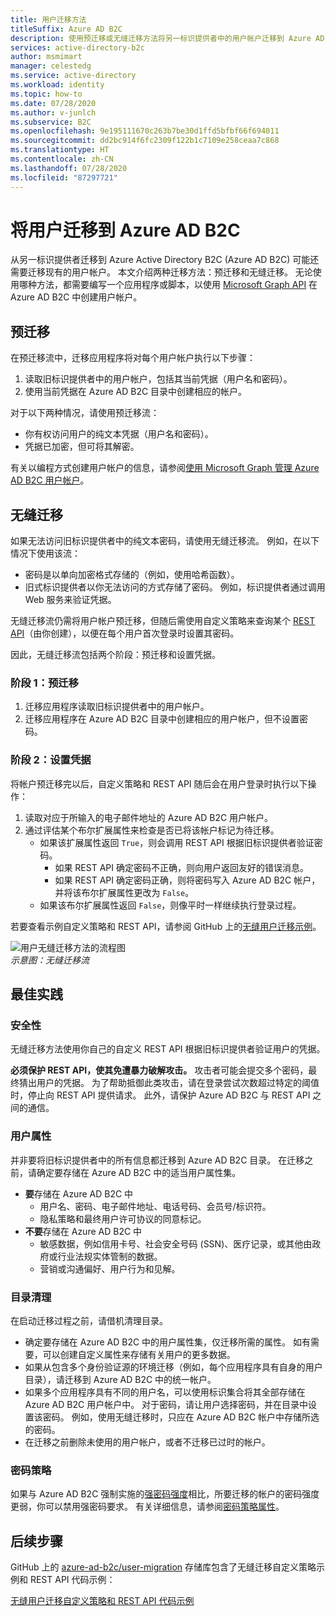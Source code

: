 ```yaml
---
title: 用户迁移方法
titleSuffix: Azure AD B2C
description: 使用预迁移或无缝迁移方法将另一标识提供者中的用户帐户迁移到 Azure AD B2C。
services: active-directory-b2c
author: msmimart
manager: celestedg
ms.service: active-directory
ms.workload: identity
ms.topic: how-to
ms.date: 07/28/2020
ms.author: v-junlch
ms.subservice: B2C
ms.openlocfilehash: 9e195111670c263b7be30d1ffd5bfbf66f694011
ms.sourcegitcommit: dd2bc914f6fc2309f122b1c7109e258ceaa7c868
ms.translationtype: HT
ms.contentlocale: zh-CN
ms.lasthandoff: 07/28/2020
ms.locfileid: "87297721"
---
```

# <a name="migrate-users-to-azure-ad-b2c"></a>将用户迁移到 Azure AD B2C

从另一标识提供者迁移到 Azure Active Directory B2C (Azure AD B2C) 可能还需要迁移现有的用户帐户。 本文介绍两种迁移方法：预迁移和无缝迁移。  无论使用哪种方法，都需要编写一个应用程序或脚本，以使用 [Microsoft Graph API](manage-user-accounts-graph-api.md) 在 Azure AD B2C 中创建用户帐户。

## <a name="pre-migration"></a>预迁移

在预迁移流中，迁移应用程序将对每个用户帐户执行以下步骤：

1. 读取旧标识提供者中的用户帐户，包括其当前凭据（用户名和密码）。
1. 使用当前凭据在 Azure AD B2C 目录中创建相应的帐户。

对于以下两种情况，请使用预迁移流：

- 你有权访问用户的纯文本凭据（用户名和密码）。
- 凭据已加密，但可将其解密。

有关以编程方式创建用户帐户的信息，请参阅[使用 Microsoft Graph 管理 Azure AD B2C 用户帐户](manage-user-accounts-graph-api.md)。

## <a name="seamless-migration"></a>无缝迁移

如果无法访问旧标识提供者中的纯文本密码，请使用无缝迁移流。 例如，在以下情况下使用该流：

- 密码是以单向加密格式存储的（例如，使用哈希函数）。
- 旧式标识提供者以你无法访问的方式存储了密码。 例如，标识提供者通过调用 Web 服务来验证凭据。

无缝迁移流仍需将用户帐户预迁移，但随后需使用自定义策略来查询某个 [REST API](custom-policy-rest-api-intro.md)（由你创建），以便在每个用户首次登录时设置其密码。

因此，无缝迁移流包括两个阶段：预迁移和设置凭据。 

### <a name="phase-1-pre-migration"></a>阶段 1：预迁移

1. 迁移应用程序读取旧标识提供者中的用户帐户。
1. 迁移应用程序在 Azure AD B2C 目录中创建相应的用户帐户，但不设置密码。 

### <a name="phase-2-set-credentials"></a>阶段 2：设置凭据

将帐户预迁移完以后，自定义策略和 REST API 随后会在用户登录时执行以下操作：

1. 读取对应于所输入的电子邮件地址的 Azure AD B2C 用户帐户。
1. 通过评估某个布尔扩展属性来检查是否已将该帐户标记为待迁移。
    - 如果该扩展属性返回 `True`，则会调用 REST API 根据旧标识提供者验证密码。
      - 如果 REST API 确定密码不正确，则向用户返回友好的错误消息。
      - 如果 REST API 确定密码正确，则将密码写入 Azure AD B2C 帐户，并将该布尔扩展属性更改为 `False`。
    - 如果该布尔扩展属性返回 `False`，则像平时一样继续执行登录过程。

若要查看示例自定义策略和 REST API，请参阅 GitHub 上的[无缝用户迁移示例](https://aka.ms/b2c-account-seamless-migration)。

![用户无缝迁移方法的流程图](./media/user-migration/diagram-01-seamless-migration.png)<br />*示意图：无缝迁移流*

## <a name="best-practices"></a>最佳实践

### <a name="security"></a>安全性

无缝迁移方法使用你自己的自定义 REST API 根据旧标识提供者验证用户的凭据。

**必须保护 REST API，使其免遭暴力破解攻击。** 攻击者可能会提交多个密码，最终猜出用户的凭据。 为了帮助抵御此类攻击，请在登录尝试次数超过特定的阈值时，停止向 REST API 提供请求。 此外，请保护 Azure AD B2C 与 REST API 之间的通信。 

### <a name="user-attributes"></a>用户属性

并非要将旧标识提供者中的所有信息都迁移到 Azure AD B2C 目录。 在迁移之前，请确定要存储在 Azure AD B2C 中的适当用户属性集。

- **要**存储在 Azure AD B2C 中
  - 用户名、密码、电子邮件地址、电话号码、会员号/标识符。
  - 隐私策略和最终用户许可协议的同意标记。
- **不要**存储在 Azure AD B2C 中
  - 敏感数据，例如信用卡号、社会安全号码 (SSN)、医疗记录，或其他由政府或行业法规实体管制的数据。
  - 营销或沟通偏好、用户行为和见解。

### <a name="directory-clean-up"></a>目录清理

在启动迁移过程之前，请借机清理目录。

- 确定要存储在 Azure AD B2C 中的用户属性集，仅迁移所需的属性。 如有需要，可以创建自定义属性来存储有关用户的更多数据。
- 如果从包含多个身份验证源的环境迁移（例如，每个应用程序具有自身的用户目录），请迁移到 Azure AD B2C 中的统一帐户。
- 如果多个应用程序具有不同的用户名，可以使用标识集合将其全部存储在 Azure AD B2C 用户帐户中。 对于密码，请让用户选择密码，并在目录中设置该密码。 例如，使用无缝迁移时，只应在 Azure AD B2C 帐户中存储所选的密码。
- 在迁移之前删除未使用的用户帐户，或者不迁移已过时的帐户。

### <a name="password-policy"></a>密码策略

如果与 Azure AD B2C 强制实施的[强密码强度](../active-directory/authentication/concept-sspr-policy.md)相比，所要迁移的帐户的密码强度更弱，你可以禁用强密码要求。 有关详细信息，请参阅[密码策略属性](manage-user-accounts-graph-api.md#password-policy-property)。

## <a name="next-steps"></a>后续步骤

GitHub 上的 [azure-ad-b2c/user-migration](https://github.com/azure-ad-b2c/user-migration) 存储库包含了无缝迁移自定义策略示例和 REST API 代码示例：

[无缝用户迁移自定义策略和 REST API 代码示例](https://aka.ms/b2c-account-seamless-migration)

